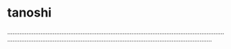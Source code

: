 # tanoshi

.................................................................................................................................................................................................................................................